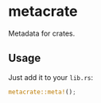 # metacrate

Metadata for crates.

## Usage

Just add it to your `lib.rs`:

```rust
metacrate::meta!();
```
